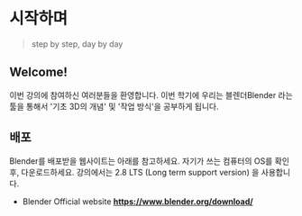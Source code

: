 # 시작하며

> step by step, day by day 

## Welcome! 

이번 강의에 참여하신 여러분들을 환영합니다. 이번 학기에 우리는 블렌더Blender 라는 툴을 통해서 '기초 3D의 개념' 및 '작업 방식'을 공부하게 됩니다. 

## 배포
Blender를 배포받을 웹사이트는 아래를 참고하세요. 자기가 쓰는 컴퓨터의 OS를 확인 후, 다운로드하세요.  강의에서는 2.8 LTS (Long term support version) 을 사용합니다. 

- Blender Official website 
 **https://www.blender.org/download/** 

